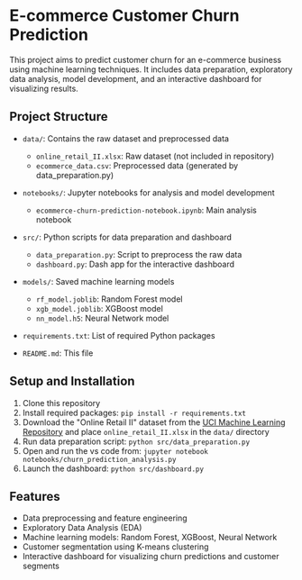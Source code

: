 # E-commerce Customer Churn Prediction

This project aims to predict customer churn for an e-commerce business using machine learning techniques. It includes data preparation, exploratory data analysis, model development, and an interactive dashboard for visualizing results.

## Project Structure

- `data/`: Contains the raw dataset and preprocessed data
  - `online_retail_II.xlsx`: Raw dataset (not included in repository)
  - `ecommerce_data.csv`: Preprocessed data (generated by data_preparation.py)

- `notebooks/`: Jupyter notebooks for analysis and model development
  - `ecommerce-churn-prediction-notebook.ipynb`: Main analysis notebook
- `src/`: Python scripts for data preparation and dashboard
  - `data_preparation.py`: Script to preprocess the raw data
  - `dashboard.py`: Dash app for the interactive dashboard
- `models/`: Saved machine learning models
  - `rf_model.joblib`: Random Forest model
  - `xgb_model.joblib`: XGBoost model
  - `nn_model.h5`: Neural Network model
- `requirements.txt`: List of required Python packages
- `README.md`: This file

## Setup and Installation

1. Clone this repository
2. Install required packages: `pip install -r requirements.txt`
3. Download the "Online Retail II" dataset from the [UCI Machine Learning Repository](https://archive.ics.uci.edu/ml/datasets/Online+Retail+II) and place `online_retail_II.xlsx` in the `data/` directory
4. Run data preparation script: `python src/data_preparation.py`
5. Open and run the vs code from: `jupyter notebook notebooks/churn_prediction_analysis.py`
6. Launch the dashboard: `python src/dashboard.py`

## Features

- Data preprocessing and feature engineering
- Exploratory Data Analysis (EDA)
- Machine learning models: Random Forest, XGBoost, Neural Network
- Customer segmentation using K-means clustering
- Interactive dashboard for visualizing churn predictions and customer segments

